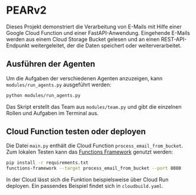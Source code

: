 # PEARv2

Dieses Projekt demonstriert die Verarbeitung von E-Mails mit Hilfe einer Google Cloud Function und einer FastAPI-Anwendung. Eingehende E-Mails werden aus einem Cloud Storage Bucket gelesen und an einen REST-API-Endpunkt weitergeleitet, der die Daten speichert oder weiterverarbeitet.

## Ausführen der Agenten

Um die Aufgaben der verschiedenen Agenten anzuzeigen, kann `modules/run_agents.py` ausgeführt werden:

```bash
python modules/run_agents.py
```

Das Skript erstellt das Team aus `modules/team.py` und gibt die einzelnen Rollen und Aufgaben im Terminal aus.

## Cloud Function testen oder deployen

Die Datei `main.py` enthält die Cloud Function `process_email_from_bucket`. Zum lokalen Testen kann das [Functions Framework](https://cloud.google.com/functions/docs/functions-framework) genutzt werden:

```bash
pip install -r requirements.txt
functions-framework --target process_email_from_bucket --port 8080
```

In der Cloud lässt sich die Funktion beispielsweise über Cloud Run deployen. Ein passendes Beispiel findet sich in `cloudbuild.yaml`.